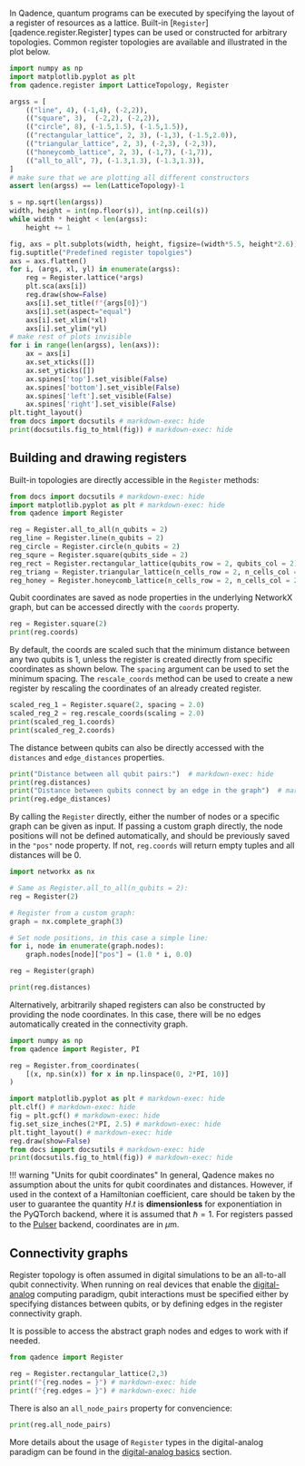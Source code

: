 In Qadence, quantum programs can be executed by specifying the layout of a register of resources as a lattice.
Built-in [`Register`][qadence.register.Register] types can be used or constructed for arbitrary topologies.
Common register topologies are available and illustrated in the plot below.

```python exec="on" html="1"
import numpy as np
import matplotlib.pyplot as plt
from qadence.register import LatticeTopology, Register

argss = [
    (("line", 4), (-1,4), (-2,2)),
    (("square", 3),  (-2,2), (-2,2)),
    (("circle", 8), (-1.5,1.5), (-1.5,1.5)),
    (("rectangular_lattice", 2, 3), (-1,3), (-1.5,2.0)),
    (("triangular_lattice", 2, 3), (-2,3), (-2,3)),
    (("honeycomb_lattice", 2, 3), (-1,7), (-1,7)),
    (("all_to_all", 7), (-1.3,1.3), (-1.3,1.3)),
]
# make sure that we are plotting all different constructors
assert len(argss) == len(LatticeTopology)-1

s = np.sqrt(len(argss))
width, height = int(np.floor(s)), int(np.ceil(s))
while width * height < len(argss):
    height += 1

fig, axs = plt.subplots(width, height, figsize=(width*5.5, height*2.6))
fig.suptitle("Predefined register topolgies")
axs = axs.flatten()
for i, (args, xl, yl) in enumerate(argss):
    reg = Register.lattice(*args)
    plt.sca(axs[i])
    reg.draw(show=False)
    axs[i].set_title(f"{args[0]}")
    axs[i].set(aspect="equal")
    axs[i].set_xlim(*xl)
    axs[i].set_ylim(*yl)
# make rest of plots invisible
for i in range(len(argss), len(axs)):
    ax = axs[i]
    ax.set_xticks([])
    ax.set_yticks([])
    ax.spines['top'].set_visible(False)
    ax.spines['bottom'].set_visible(False)
    ax.spines['left'].set_visible(False)
    ax.spines['right'].set_visible(False)
plt.tight_layout()
from docs import docsutils # markdown-exec: hide
print(docsutils.fig_to_html(fig)) # markdown-exec: hide
```

## Building and drawing registers

Built-in topologies are directly accessible in the `Register` methods:

```python exec="on" source="material-block" html="1" session="register"
from docs import docsutils # markdown-exec: hide
import matplotlib.pyplot as plt # markdown-exec: hide
from qadence import Register

reg = Register.all_to_all(n_qubits = 2)
reg_line = Register.line(n_qubits = 2)
reg_circle = Register.circle(n_qubits = 2)
reg_squre = Register.square(qubits_side = 2)
reg_rect = Register.rectangular_lattice(qubits_row = 2, qubits_col = 2)
reg_triang = Register.triangular_lattice(n_cells_row = 2, n_cells_col = 2)
reg_honey = Register.honeycomb_lattice(n_cells_row = 2, n_cells_col = 2)
```

Qubit coordinates are saved as node properties in the underlying NetworkX graph, but can
be accessed directly with the `coords` property.

```python exec="on" source="material-block" result="json" session="register"
reg = Register.square(2)
print(reg.coords)
```
By default, the coords are scaled such that the minimum distance between any two qubits is 1,
unless the register is created directly from specific coordinates as shown below. The `spacing`
argument can be used to set the minimum spacing. The `rescale_coords` method can be used to create
a new register by rescaling the coordinates of an already created register.

```python exec="on" source="material-block" result="json" session="register"
scaled_reg_1 = Register.square(2, spacing = 2.0)
scaled_reg_2 = reg.rescale_coords(scaling = 2.0)
print(scaled_reg_1.coords)
print(scaled_reg_2.coords)
```

The distance between qubits can also be directly accessed with the `distances` and `edge_distances`
properties.

```python exec="on" source="material-block" result="json" session="register"
print("Distance between all qubit pairs:")  # markdown-exec: hide
print(reg.distances)
print("Distance between qubits connect by an edge in the graph")  # markdown-exec: hide
print(reg.edge_distances)
```

By calling the `Register` directly, either the number of nodes or a specific graph can be given as input.
If passing a custom graph directly, the node positions will not be defined automatically, and should be
previously saved in the `"pos"` node property. If not, `reg.coords` will return empty tuples and all
distances will be 0.

```python exec="on" source="material-block" result="json" session="register"
import networkx as nx

# Same as Register.all_to_all(n_qubits = 2):
reg = Register(2)

# Register from a custom graph:
graph = nx.complete_graph(3)

# Set node positions, in this case a simple line:
for i, node in enumerate(graph.nodes):
    graph.nodes[node]["pos"] = (1.0 * i, 0.0)

reg = Register(graph)

print(reg.distances)
```


Alternatively, arbitrarily shaped registers can also be constructed by providing the node coordinates.
In this case, there will be no edges automatically created in the connectivity graph.

```python exec="on" source="material-block" html="1"
import numpy as np
from qadence import Register, PI

reg = Register.from_coordinates(
    [(x, np.sin(x)) for x in np.linspace(0, 2*PI, 10)]
)

import matplotlib.pyplot as plt # markdown-exec: hide
plt.clf() # markdown-exec: hide
fig = plt.gcf() # markdown-exec: hide
fig.set_size_inches(2*PI, 2.5) # markdown-exec: hide
plt.tight_layout() # markdown-exec: hide
reg.draw(show=False)
from docs import docsutils # markdown-exec: hide
print(docsutils.fig_to_html(fig)) # markdown-exec: hide
```

!!! warning "Units for qubit coordinates"
    In general, Qadence makes no assumption about the units for qubit coordinates and distances.
    However, if used in the context of a Hamiltonian coefficient, care should be taken by the user to guarantee the
    quantity $H.t$ is **dimensionless** for exponentiation in the PyQTorch backend, where it is assumed that $\hbar = 1$.
	For registers passed to the [Pulser](https://github.com/pasqal-io/Pulser) backend, coordinates are in $\mu \textrm{m}$.


## Connectivity graphs

Register topology is often assumed in digital simulations to be an all-to-all qubit connectivity.
When running on real devices that enable the [digital-analog](../tutorials/digital_analog_qc/index.md) computing paradigm,
qubit interactions must be specified either by specifying distances between qubits,
or by defining edges in the register connectivity graph.

It is possible to access the abstract graph nodes and edges to work with if needed.

```python exec="on" source="material-block" result="json" session="reg-usage"
from qadence import Register

reg = Register.rectangular_lattice(2,3)
print(f"{reg.nodes = }") # markdown-exec: hide
print(f"{reg.edges = }") # markdown-exec: hide
```

There is also an `all_node_pairs` property for convencience:

```python exec="on" source="material-block" result="json" session="reg-usage"
print(reg.all_node_pairs)
```

More details about the usage of `Register` types in the digital-analog paradigm can be found in the [digital-analog basics](../tutorials/digital_analog_qc/analog-basics.md) section.
